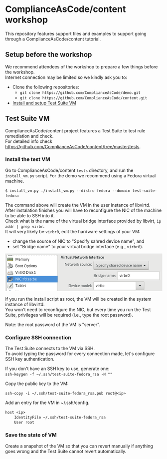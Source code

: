 # ComplianceAsCode/content workshop


This repository features support files and examples to support going through a ComplianceAsCode/content tutorial.

## Setup before the workshop

We recommend attendees of the workshop to prepare a few things before the workshop.\
Internet connection may be limited so we kindly ask you to:
- Clone the following repositories:
  - `git clone https://github.com/ComplianceAsCode/demo.git`
  - `git clone https://github.com/ComplianceAsCode/content.git`
- [Install and setup Test Suite VM](#Install-the-test-VM)

## Test Suite VM

ComplianceAsCode/content project features a Test Suite to test rule remediation and check.\
For detailed info check https://github.com/ComplianceAsCode/content/tree/master/tests.

### Install the test VM

Go to ComplianceAsCode/content `tests` directory, and run the `install_vm.py` script.
For the demo we recommend using a Fedora virtual machine.
```
$ install_vm.py ./install_vm.py --distro fedora --domain test-suite-fedora
```

The command above will create the VM in the user instance of libvirtd.\
After instalation finishes you will have to reconfigure the NIC of the machine to be able to SSH into it.\
Check what is the name of the virtual bridge interface provided by libvirt, `ip addr | grep virbr`.\
It will very likely be `virbr0`, edit the hardware settings of your VM:
-  change the source of NIC to "Specify sahred device name", and 
- set "Bridge name" to your virtual bridge interface (e.g., `virbr0`).

![Edit VM NIC](/images/libvirt_nic_bridge.png)

If you run the install script as root, the VM will be created in the system instance of libvirtd.\
You won't need to reconfigure the NIC, but every time you run the Test Suite, privileges will be required (i.e., type the root password).

Note: the root password of the VM is "server".

### Configure SSH connection

The Test Suite connects to the VM via SSH.\
To avoid typing the password for every connection made, let's configure SSH key authentication.

If you don't have an SSH key to use, generate one:\
`ssh-keygen -f ~/.ssh/test-suite-fedora_rsa -N ""`

Copy the public key to the VM:
```
ssh-copy -i ~/.ssh/test-suite-fedora_rsa.pub root@<ip>
```

Add an entry for the VM in ~/.ssh/config.
```
host <ip>
    IdentityFile ~/.ssh/test-suite-fedora_rsa
    User root
```

### Save the state of VM

Create a snapshot of the VM so that you can revert manually if anything goes wrong and the Test Suite cannot revert automatically.
